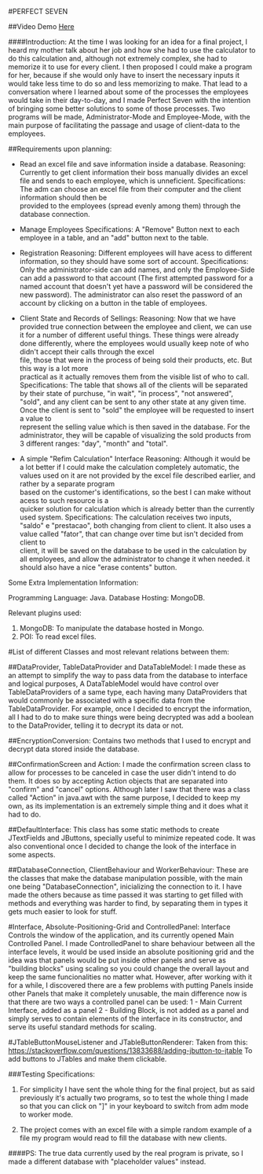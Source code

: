 
#PERFECT SEVEN

##Video Demo [Here](https://youtu.be/CWss5f941eA)

####Introduction:
At the time I was looking for an idea for a final project, I heard my mother talk about her job and how she 
had to use the calculator to do this calculation and, although not extremely complex, she had
to memorize it to use for every client. I then proposed I could make a program for her, because if she would 
only have to insert the necessary inputs it would take less time to do so and less memorizing to make.
That lead to a conversation where I learned about some of the processes the employees would take in their day-to-day, 
and I made Perfect Seven with the intention of bringing some better solutions to some of those processes.
Two programs will be made, Administrator-Mode and Employee-Mode, with the main purpose of facilitating the passage and usage of client-data to the employees.

##Requirements upon planning:

- Read an excel file and save information inside a database.
Reasoning:
Currently to get client information their boss manually divides an excel file and sends to each
employee, which is unneficient.
Specifications: 
The adm can choose an excel file from their computer and the client information should then be 			
provided to the employees (spread evenly among them) through the database connection.


- Manage Employees
	Specifications:
	A "Remove" Button next to each employee in a table, and an "add" button next to the table.
	
	

- Registration
Reasoning:
Different employees will have acess to different information, so they should have some sort of account.
Specifications:
Only the administrator-side can add names, and only the Employee-Side can add a password to that account 
(The first attempted password for a named account that doesn't yet have a password
will be considered the new password). The administrator can also reset the password of an account by clicking
on a button in the table of employees.


- Client State and Records of Sellings:
	Reasoning: 
	Now that we have provided true connection between the employee and client, we can use 
	it for a number of different useful things. These things were already done differently, 
	where  the employees would usually keep note of who didn't accept their calls through the excel 		
	file, those that  were in the process of being sold their products, etc. But this way is a lot more 	
	practical as it actually removes them from the visible list of who to call. 
	Specifications:
	The table that shows all of the clients will be separated by their state of purchuse, "in wait", 
	"in process", "not answered", "sold", and any client can be sent to any other state at any given
	time. Once the client is sent to "sold" the employee will be requested to insert a value to 			
	represent the selling value which is then saved in the database. For the administrator, they will 
	be capable of visualizing the sold products from 3 different ranges: "day", "month" and "total".
	


- A simple "Refim Calculation" Interface
Reasoning:
	Although it would be a lot better if I could make the calculation completely automatic, the values
	used on it are not provided by the excel file described earlier, and rather by a separate program 		
	based on the customer's identifications, so the best I can make without acess to such resource is a 	
	quicker solution for calculation which is already better than the currently used system.
	Specifications:
	The calculation receives two inputs, "saldo" e "prestacao", both changing from client to client.
	It also uses a value called "fator", that can change over time but isn't decided from client to 		
	client, it will be saved on the database to be used in the calculation by all employees, and allow
	the administrator to change it when needed. it should also have a nice "erase contents" button.


Some Extra Implementation Information:

Programming Language: Java.
Database Hosting: MongoDB.

Relevant plugins used:
1. MongoDB: To manipulate the database hosted in Mongo.
2. POI: To read excel files.

#List of different Classes and most relevant relations between them:

##DataProvider, TableDataProvider and DataTableModel:
I made these as an attempt to simplify the way to pass data from the database to interface and logical purposes, 
A DataTableModel would have control over TableDataProviders of a same type, each having many DataProviders that would commonly 
be associated with a specific data from the TableDataProvider. 
For example, once I decided to encrypt the information, all I had to do to make sure things were being decrypted 
was add a boolean to the DataProvider, telling it to decrypt its data or not.  

##EncryptionConversion:
Contains two methods that I used to encrypt and decrypt data stored inside the database.

##ConfirmationScreen and Action:
I made the confirmation screen class to allow for processes to be canceled in case the user didn't intend to do them.
It does so by accepting Action objects that are separated into "confirm" and "cancel" options.
Although later I saw that there was a class called "Action" in java.awt with the same purpose, 
I decided to keep my own, as its implementation is an extremely simple thing and it does what it had to do.

##DefaultInterface:
This class has some static methods to create JTextFields and JButtons, specially useful to minimize repeated code.
It was also conventional once I decided to change the look of the interface in some aspects.

##DatabaseConnection, ClientBehaviour and WorkerBehaviour:
These are the classes that make the database manipulation possible, with the main one being "DatabaseConnection", inicializing
the connection to it. I have made the others because as time passed it was starting to get filled with methods and everything
was harder to find, by separating them in types it gets much easier to look for stuff.

#Interface, Absolute-Positioning-Grid and ControlledPanel:
Interface Controls the window of the application, and its currently opened Main Controlled Panel.
I made ControlledPanel to share behaviour between all the interface levels, it would be used inside an absolute positioning
grid and the idea was that panels would be put inside other panels and serve as "building blocks"
using scaling so you could change the overall layout and keep the same funcionalities no matter what. 
However, after working with it for a while, I discovered there are a few problems with putting 
Panels inside other Panels that make it completely unusable, the main difference now 
is that there are two ways a controlled panel can be used:
1 - Main Current Interface, added as a panel
2 - Building Block, is not added as a panel and simply serves to contain elements of the interface in its constructor,
and serve its useful standard methods for scaling.

#JTableButtonMouseListener and JTableButtonRenderer:
Taken from this: https://stackoverflow.com/questions/13833688/adding-jbutton-to-jtable
To add buttons to JTables and make them clickable.

###Testing Specifications:

1. For simplicity I have sent the whole thing for the final project, but as said previously it's actually two programs, 
so to test the whole thing I made so that you can click on "]" in your keyboard to switch from adm mode to worker mode.

2. The project comes with an excel file with a simple random example of a file my program would read
to fill the database with new clients. 

####PS: The true data currently used by the real program is private, so I made a different database with "placeholder values" instead.
 